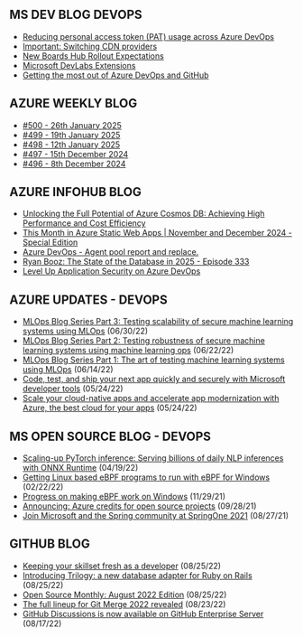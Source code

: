 ## MS DEV BLOG DEVOPS 

<!-- DEVBLOGDEVOPS:START -->
- [Reducing personal access token (PAT) usage across Azure DevOps](https://devblogs.microsoft.com/devops/reducing-pat-usage-across-azure-devops/)
- [Important: Switching CDN providers](https://devblogs.microsoft.com/devops/important-switching-cdn-providers/)
- [New Boards Hub Rollout Expectations](https://devblogs.microsoft.com/devops/new-boards-hub-rollout-expectations/)
- [Microsoft DevLabs Extensions](https://devblogs.microsoft.com/devops/microsoft-devlabs-extensions/)
- [Getting the most out of Azure DevOps and GitHub](https://devblogs.microsoft.com/devops/getting-the-most-out-of-azure-devops-and-github/)
<!-- DEVBLOGDEVOPS:END -->


## AZURE WEEKLY BLOG

<!-- AZUREWEEKLY:START -->
- [#500 - 26th January 2025](https://azureweekly.info/issue-500.html)
- [#499 - 19th January 2025](https://azureweekly.info/issue-499.html)
- [#498 - 12th January 2025](https://azureweekly.info/issue-498.html)
- [#497 - 15th December 2024](https://azureweekly.info/issue-497.html)
- [#496 - 8th December 2024](https://azureweekly.info/issue-496.html)
<!-- AZUREWEEKLY:END -->

## AZURE INFOHUB BLOG 

<!-- AZUREINFOHUB:START -->
- [Unlocking the Full Potential of Azure Cosmos DB: Achieving High Performance and Cost Efficiency](https://www.youtube.com/watch?v=Fm0-ayZXPis)
- [This Month in Azure Static Web Apps | November and December 2024 - Special Edition](https://techcommunity.microsoft.com/t5/microsoft-developer-community/this-month-in-azure-static-web-apps-november-and-december-2024/ba-p/4366873)
- [Azure DevOps - Agent pool report and replace.](https://techcommunity.microsoft.com/t5/apps-on-azure-blog/azure-devops-agent-pool-report-and-replace/ba-p/4368536)
- [Ryan Booz: The State of the Database in 2025 - Episode 333](http://feed.azuredevops.show/ryan-booz-the-state-of-the-database-in-2025-episode-333)
- [Level Up Application Security on Azure DevOps](https://www.youtube.com/watch?v=QOFOEiWmVfU)
<!-- AZUREINFOHUB:END -->


## AZURE UPDATES - DEVOPS 

<!-- AZUREUPDATES:START -->

 - [MLOps Blog Series Part 3: Testing scalability of secure machine learning systems using MLOps](https://azure.microsoft.com/blog/mlops-blog-series-part-3-testing-scalability-of-secure-machine-learning-systems-using-mlops/) (06/30/22)
 - [MLOps Blog Series Part 2: Testing robustness of secure machine learning systems using machine learning ops](https://azure.microsoft.com/blog/mlops-blog-series-part-2-testing-robustness-of-secure-machine-learning-systems-using-machine-learning-ops/) (06/22/22)
 - [MLOps Blog Series Part 1: The art of testing machine learning systems using MLOps](https://azure.microsoft.com/blog/mlops-blog-series-part-1-the-art-of-testing-machine-learning-systems-using-mlops/) (06/14/22)
 - [Code, test, and ship your next app quickly and securely with Microsoft developer tools](https://azure.microsoft.com/blog/code-test-and-ship-your-next-app-quickly-and-securely-with-microsoft-developer-tools/) (05/24/22)
 - [Scale your cloud-native apps and accelerate app modernization with Azure, the best cloud for your apps](https://azure.microsoft.com/blog/scale-your-cloudnative-apps-and-accelerate-app-modernization-with-azure-the-best-cloud-for-your-apps/) (05/24/22)
<!-- AZUREUPDATES:END -->


## MS OPEN SOURCE BLOG - DEVOPS 

<!-- MSOPENSOURCEBLOG:START -->

 - [Scaling-up PyTorch inference: Serving billions of daily NLP inferences with ONNX Runtime](https://cloudblogs.microsoft.com/opensource/2022/04/19/scaling-up-pytorch-inference-serving-billions-of-daily-nlp-inferences-with-onnx-runtime/) (04/19/22)
 - [Getting Linux based eBPF programs to run with eBPF for Windows](https://cloudblogs.microsoft.com/opensource/2022/02/22/getting-linux-based-ebpf-programs-to-run-with-ebpf-for-windows/) (02/22/22)
 - [Progress on making eBPF work on Windows](https://cloudblogs.microsoft.com/opensource/2021/11/29/progress-on-making-ebpf-work-on-windows/) (11/29/21)
 - [Announcing: Azure credits for open source projects](https://cloudblogs.microsoft.com/opensource/2021/09/28/announcing-azure-credits-for-open-source-projects/) (09/28/21)
 - [Join Microsoft and the Spring community at SpringOne 2021](https://cloudblogs.microsoft.com/opensource/2021/08/27/join-microsoft-and-the-spring-community-at-springone-2021/) (08/27/21)
<!-- MSOPENSOURCEBLOG:END -->


## GITHUB BLOG


<!-- GITHUB:START -->

 - [Keeping your skillset fresh as a developer](https://github.blog/2022-08-25-keeping-your-skillset-fresh-as-a-developer/) (08/25/22)
 - [Introducing Trilogy: a new database adapter for Ruby on Rails](https://github.blog/2022-08-25-introducing-trilogy-a-new-database-adapter-for-ruby-on-rails/) (08/25/22)
 - [Open Source Monthly: August 2022 Edition](https://github.blog/2022-08-25-open-source-monthly-august-2022-edition/) (08/25/22)
 - [The full lineup for Git Merge 2022 revealed](https://github.blog/2022-08-23-the-full-lineup-for-git-merge-2022-revealed/) (08/23/22)
 - [GitHub Discussions is now available on GitHub Enterprise Server](https://github.blog/2022-08-17-github-discussions-is-now-available-on-github-enterprise-server/) (08/17/22)
<!-- GITHUB:END -->
